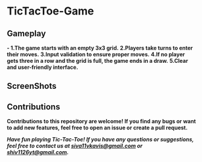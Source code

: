 # TicTacToe-Game

## Gameplay
**- 1.The game starts with an empty 3x3 grid.**
**2.Players take turns to enter their moves.**
**3.Input validation to ensure proper moves.**
**4.If no player gets three in a row and the grid is full, the game ends in a draw.**
**5.Clear and user-friendly interface.**

## ScreenShots

## Contributions
**Contributions to this repository are welcome! If you find any bugs or want to add new features, feel free to open an issue or create a pull request.**

***Have fun playing Tic-Tac-Toe! If you have any questions or suggestions, feel free to contact us at siva11vkavis@gmail.com or shiv1126yt@gmail.com.***
